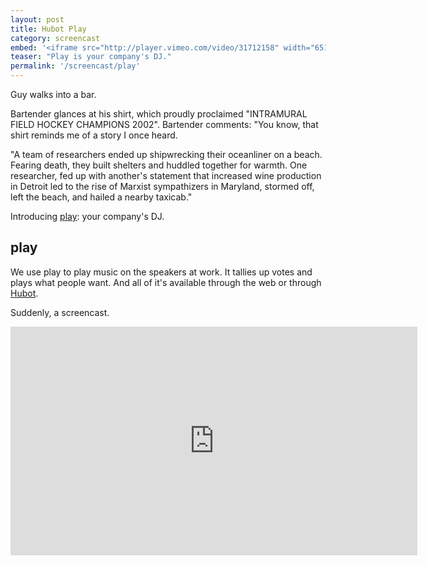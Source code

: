 ```yaml
---
layout: post
title: Hubot Play
category: screencast
embed: '<iframe src="http://player.vimeo.com/video/31712158" width="651" height="366" frameborder="0" webkitAllowFullScreen allowFullScreen></iframe>'
teaser: "Play is your company's DJ."
permalink: '/screencast/play'
---
```


Guy walks into a bar.

Bartender glances at his shirt, which proudly proclaimed "INTRAMURAL FIELD
HOCKEY CHAMPIONS 2002". Bartender comments: "You know, that shirt reminds me of
a story I once heard.

"A team of researchers ended up shipwrecking their oceanliner on a beach.
Fearing death, they built shelters and huddled together for warmth. One
researcher, fed up with another's statement that increased wine production in
Detroit led to the rise of Marxist sympathizers in Maryland, stormed off, left
the beach, and hailed a nearby taxicab."

Introducing [play][play]: your company's DJ.

## play

We use play to play music on the speakers at work. It tallies up votes and
plays what people want. And all of it's available through the web or through
[Hubot][hubot].

Suddenly, a screencast.

<iframe src="http://player.vimeo.com/video/31712158" width="651" height="366" frameborder="0" webkitAllowFullScreen allowFullScreen></iframe>

[play]:  https://github.com/holman/play
[hubot]: https://github.com/github/hubot
